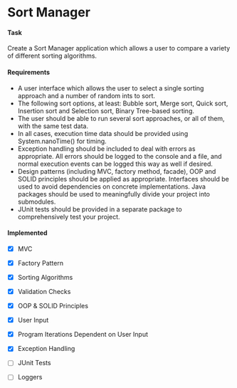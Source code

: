 # Sort Manager

#### Task

Create a Sort Manager application which allows a user to compare a variety of different sorting algorithms.

#### Requirements

* A user interface which allows the user to select a single sorting approach and a number of random ints to sort.
* The following sort options, at least: Bubble sort, Merge sort, Quick sort, Insertion sort and Selection sort, Binary Tree-based sorting.
* The user should be able to run several sort approaches, or all of them, with the same test data.
* In all cases, execution time data should be provided using System.nanoTime() for timing.
* Exception handling should be included to deal with errors as appropriate. All errors should be logged to the console and a file, and normal execution events can be logged this way as well if desired.
* Design patterns (including MVC, factory method, facade), OOP and SOLID principles should be applied as appropriate. Interfaces should be used to avoid dependencies on concrete implementations. Java packages should be used to meaningfully divide your project into submodules.
* JUnit tests should be provided in a separate package to comprehensively test your project.

#### Implemented
- [x] MVC

- [x] Factory Pattern

- [x] Sorting Algorithms

- [x] Validation Checks

- [x] OOP & SOLID Principles

- [x] User Input

- [x] Program Iterations Dependent on User Input

- [x] Exception Handling

- [ ] JUnit Tests

- [ ] Loggers
